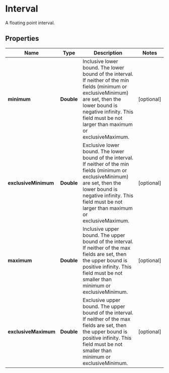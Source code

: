 

# Interval

A floating point interval.

## Properties

| Name | Type | Description | Notes |
|------------ | ------------- | ------------- | -------------|
|**minimum** | **Double** | Inclusive lower bound. The lower bound of the interval. If neither of the min fields (minimum or exclusiveMinimum) are set, then the lower bound is negative infinity. This field must be not larger than maximum or exclusiveMaximum. |  [optional] |
|**exclusiveMinimum** | **Double** | Exclusive lower bound. The lower bound of the interval. If neither of the min fields (minimum or exclusiveMinimum) are set, then the lower bound is negative infinity. This field must be not larger than maximum or exclusiveMaximum. |  [optional] |
|**maximum** | **Double** | Inclusive upper bound. The upper bound of the interval. If neither of the max fields are set, then the upper bound is positive infinity. This field must be not smaller than minimum or exclusiveMinimum. |  [optional] |
|**exclusiveMaximum** | **Double** | Exclusive upper bound. The upper bound of the interval. If neither of the max fields are set, then the upper bound is positive infinity. This field must be not smaller than minimum or exclusiveMinimum. |  [optional] |



